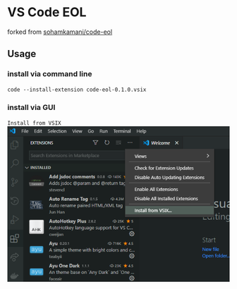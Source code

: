 # VS Code EOL

forked from [sohamkamani/code-eol](https://github.com/sohamkamani/code-eol)

## Usage

### install via command line

```shell
code --install-extension code-eol-0.1.0.vsix
```

### install via GUI

`Install from VSIX`
![install-via-gui](assets/install-via-gui.png)
